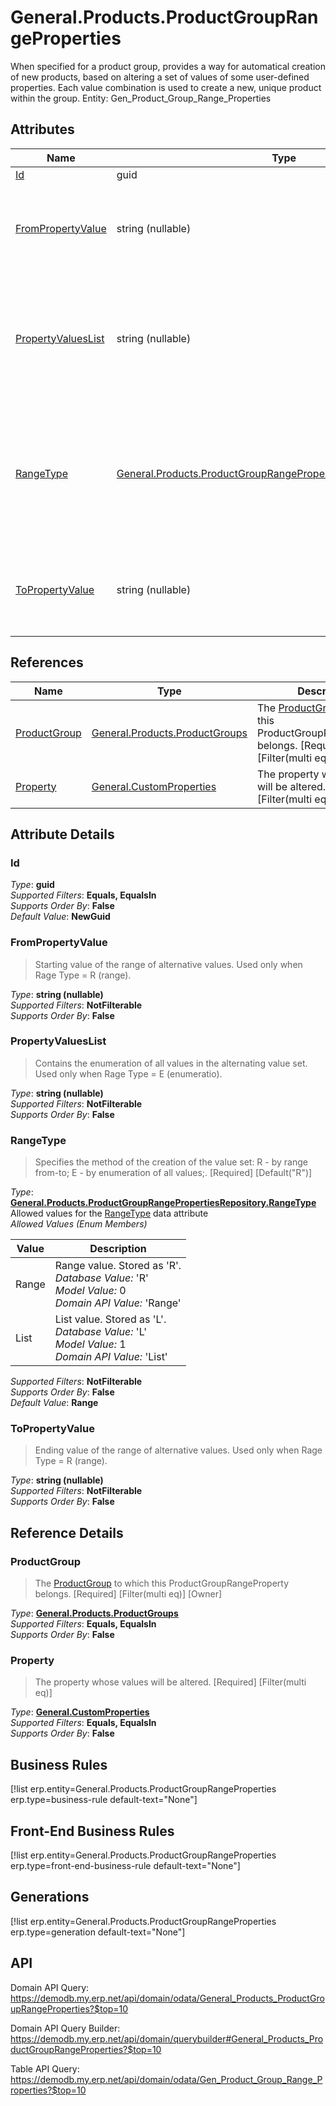 # General.Products.ProductGroupRangeProperties

When specified for a product group, provides a way for automatical creation of new products, based on altering a set of values of some user-defined properties. Each value combination is used to create a new, unique product within the group. Entity: Gen_Product_Group_Range_Properties

## Attributes

| Name | Type | Description |
| ---- | ---- | --- |
| [Id](General.Products.ProductGroupRangeProperties.md#Id) | guid |  
| [FromPropertyValue](General.Products.ProductGroupRangeProperties.md#FromPropertyValue) | string (nullable) | Starting value of the range of alternative values. Used only when Rage Type = R (range). 
| [PropertyValuesList](General.Products.ProductGroupRangeProperties.md#PropertyValuesList) | string (nullable) | Contains the enumeration of all values in the alternating value set. Used only when Rage Type = E (enumeratio). 
| [RangeType](General.Products.ProductGroupRangeProperties.md#RangeType) | [General.Products.ProductGroupRangePropertiesRepository.RangeType](General.Products.ProductGroupRangeProperties.md#RangeType) | Specifies the method of the creation of the value set: R - by range from-to; E - by enumeration of all values;. [Required] [Default("R")] 
| [ToPropertyValue](General.Products.ProductGroupRangeProperties.md#ToPropertyValue) | string (nullable) | Ending value of the range of alternative values. Used only when Rage Type = R (range). 

## References

| Name | Type | Description |
| ---- | ---- | --- |
| [ProductGroup](General.Products.ProductGroupRangeProperties.md#ProductGroup) | [General.Products.ProductGroups](General.Products.ProductGroups.md) | The [ProductGroup](General.Products.ProductGroupRangeProperties.md#ProductGroup) to which this ProductGroupRangeProperty belongs. [Required] [Filter(multi eq)] [Owner] |
| [Property](General.Products.ProductGroupRangeProperties.md#Property) | [General.CustomProperties](General.CustomProperties.md) | The property whose values will be altered. [Required] [Filter(multi eq)] |


## Attribute Details

### Id

_Type_: **guid**  
_Supported Filters_: **Equals, EqualsIn**  
_Supports Order By_: **False**  
_Default Value_: **NewGuid**  

### FromPropertyValue

> Starting value of the range of alternative values. Used only when Rage Type = R (range).

_Type_: **string (nullable)**  
_Supported Filters_: **NotFilterable**  
_Supports Order By_: **False**  

### PropertyValuesList

> Contains the enumeration of all values in the alternating value set. Used only when Rage Type = E (enumeratio).

_Type_: **string (nullable)**  
_Supported Filters_: **NotFilterable**  
_Supports Order By_: **False**  

### RangeType

> Specifies the method of the creation of the value set: R - by range from-to; E - by enumeration of all values;. [Required] [Default("R")]

_Type_: **[General.Products.ProductGroupRangePropertiesRepository.RangeType](General.Products.ProductGroupRangeProperties.md#RangeType)**  
Allowed values for the [RangeType](General.Products.ProductGroupRangeProperties.md#RangeType) data attribute  
_Allowed Values (Enum Members)_  

| Value | Description |
| ---- | --- |
| Range | Range value. Stored as 'R'. <br /> _Database Value:_ 'R' <br /> _Model Value:_ 0 <br /> _Domain API Value:_ 'Range' |
| List | List value. Stored as 'L'. <br /> _Database Value:_ 'L' <br /> _Model Value:_ 1 <br /> _Domain API Value:_ 'List' |

_Supported Filters_: **NotFilterable**  
_Supports Order By_: **False**  
_Default Value_: **Range**  

### ToPropertyValue

> Ending value of the range of alternative values. Used only when Rage Type = R (range).

_Type_: **string (nullable)**  
_Supported Filters_: **NotFilterable**  
_Supports Order By_: **False**  


## Reference Details

### ProductGroup

> The [ProductGroup](General.Products.ProductGroupRangeProperties.md#ProductGroup) to which this ProductGroupRangeProperty belongs. [Required] [Filter(multi eq)] [Owner]

_Type_: **[General.Products.ProductGroups](General.Products.ProductGroups.md)**  
_Supported Filters_: **Equals, EqualsIn**  
_Supports Order By_: **False**  

### Property

> The property whose values will be altered. [Required] [Filter(multi eq)]

_Type_: **[General.CustomProperties](General.CustomProperties.md)**  
_Supported Filters_: **Equals, EqualsIn**  
_Supports Order By_: **False**  



## Business Rules

[!list erp.entity=General.Products.ProductGroupRangeProperties erp.type=business-rule default-text="None"]

## Front-End Business Rules

[!list erp.entity=General.Products.ProductGroupRangeProperties erp.type=front-end-business-rule default-text="None"]

## Generations

[!list erp.entity=General.Products.ProductGroupRangeProperties erp.type=generation default-text="None"]

## API

Domain API Query:
<https://demodb.my.erp.net/api/domain/odata/General_Products_ProductGroupRangeProperties?$top=10>

Domain API Query Builder:
<https://demodb.my.erp.net/api/domain/querybuilder#General_Products_ProductGroupRangeProperties?$top=10>

Table API Query:
<https://demodb.my.erp.net/api/domain/odata/Gen_Product_Group_Range_Properties?$top=10>

